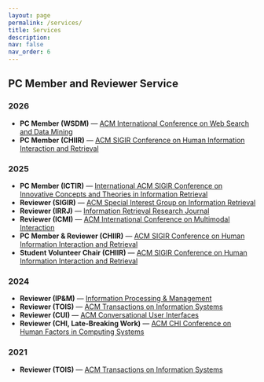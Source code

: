 ```yaml
---
layout: page
permalink: /services/
title: Services
description:
nav: false
nav_order: 6
---
```



## PC Member and Reviewer Service

### 2026
- **PC Member (**WSDM**)** — [ACM International Conference on Web Search and Data Mining](https://wsdm-conference.org/2026/)
- **PC Member (**CHIIR**)** — [ACM SIGIR Conference on Human Information Interaction and Retrieval](https://chiir2026.github.io)

### 2025
- **PC Member (**ICTIR**)** — [International ACM SIGIR Conference on Innovative Concepts and Theories in Information Retrieval](https://ictir2025.cs.umass.edu)
- **Reviewer (**SIGIR**)** — [ACM Special Interest Group on Information Retrieval](https://sigir2025.dei.unipd.it/)  
- **Reviewer (**IRRJ**)** — [Information Retrieval Research Journal](https://irrj.org)  
- **Reviewer (**ICMI**)** — [ACM International Conference on Multimodal Interaction](https://icmi.acm.org/2025/people/)
- **PC Member & Reviewer (**CHIIR**)** — [ACM SIGIR Conference on Human Information Interaction and Retrieval](https://chiir2025.github.io/organisers.html)
- **Student Volunteer Chair (**CHIIR**)** — [ACM SIGIR Conference on Human Information Interaction and Retrieval](https://chiir2025.github.io/organisers.html)

### 2024
- **Reviewer (**IP&M**)** — [Information Processing & Management](https://www.sciencedirect.com/journal/information-processing-and-management)  
- **Reviewer (**TOIS**)** — [ACM Transactions on Information Systems](https://dl.acm.org/journal/tois)  
- **Reviewer (**CUI**)** — [ACM Conversational User Interfaces](https://cui.acm.org/2024/)  
- **Reviewer (**CHI**, Late-Breaking Work)** — [ACM CHI Conference on Human Factors in Computing Systems](https://chi2024.acm.org/for-authors/late-breaking-work/)  


### 2021
- **Reviewer (**TOIS**)** — [ACM Transactions on Information Systems](https://dl.acm.org/journal/tois)


